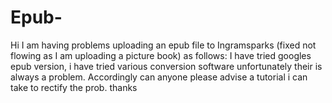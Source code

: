 # Epub-
Hi I am having problems uploading an epub file to Ingramsparks  (fixed not flowing as I am uploading a picture book) as follows:      I have tried googles epub version, i have tried various conversion software unfortunately their is always a problem. Accordingly can anyone please advise a tutorial i can take to rectify the prob.  thanks
